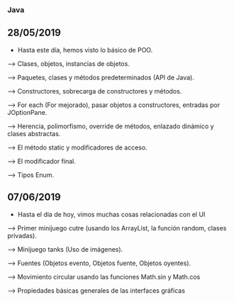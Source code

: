 ### Java

## 28/05/2019
- Hasta este día, hemos visto lo básico de POO.

--> Clases, objetos, instancias de objetos.

--> Paquetes, clases y métodos predeterminados (API de Java).

--> Constructores, sobrecarga de constructores y métodos.

--> For each (For mejorado), pasar objetos a constructores, entradas por JOptionPane.

--> Herencia, polimorfismo, override de métodos, enlazado dinámico y clases abstractas.

--> El método static y modificadores de acceso.

--> El modificador final.

--> Tipos Enum.


## 07/06/2019

- Hasta el día de hoy, vimos muchas cosas relacionadas con el UI

--> Primer minijuego cutre (usando los ArrayList, la función random, clases privadas).

--> Minijuego tanks (Uso de imágenes).

--> Fuentes (Objetos evento, Objetos fuente, Objetos oyentes).

--> Movimiento circular usando las funciones Math.sin y Math.cos

--> Propiedades básicas generales de las interfaces gráficas




